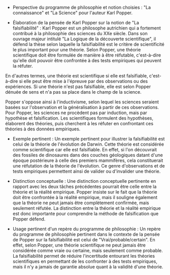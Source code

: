 - Perspective du programme de philosophie et notion choisies : "La connaissance" et "La Science" pour l'auteur Karl Popper.

- Élaboration de la pensée de Karl Popper sur la notion de "La falsifiabilité" :
Karl Popper est un philosophe autrichien qui a fortement contribué à la philosophie des sciences du XXe siècle. Dans son ouvrage majeur intitulé "La Logique de la découverte scientifique", il défend la thèse selon laquelle la falsifiabilité est le critère de scientificité le plus important pour une théorie. Selon Popper, une théorie scientifique doit être formulée de manière à être réfutable, c'est-à-dire qu'elle doit pouvoir être confrontée à des tests empiriques qui peuvent la réfuter.

En d'autres termes, une théorie est scientifique si elle est falsifiable, c'est-à-dire si elle peut être mise à l'épreuve par des observations ou des expériences. Si une théorie n'est pas falsifiable, elle est selon Popper dénuée de sens et n'a pas sa place dans le champ de la science.

Popper s'oppose ainsi à l'inductivisme, selon lequel les sciences seraient basées sur l'observation et la généralisation à partir de ces observations. Pour Popper, les sciences ne procèdent pas par induction, mais par hypothèse et falsification. Les scientifiques formulent des hypothèses, élaborent des théories, puis cherchent à les réfuter en confrontant ces théories à des données empiriques.

- Exemple pertinent :
Un exemple pertinent pour illustrer la falsifiabilité est celui de la théorie de l'évolution de Darwin. Cette théorie est considérée comme scientifique car elle est falsifiable. En effet, si l'on découvrait des fossiles de dinosaures dans des couches géologiques datant d'une époque postérieure à celle des premiers mammifères, cela constituerait une réfutation de la théorie de l'évolution. Ce genre d'observations et de tests empiriques permettent ainsi de valider ou d'invalider une théorie.

- Distinction conceptuelle :
Une distinction conceptuelle pertinente en rapport avec les deux tâches précédentes pourrait être celle entre la théorie et la réalité empirique. Popper insiste sur le fait que la théorie doit être confrontée à la réalité empirique, mais il souligne également que la théorie ne peut jamais être complètement confirmée, mais seulement réfutée. La distinction entre la théorie et la réalité empirique est donc importante pour comprendre la méthode de falsification que Popper défend.

- Usage pertinent d'un repère du programme de philosophie :
Un repère du programme de philosophie pertinent dans le contexte de la pensée de Popper sur la falsifiabilité est celui de "Vrai/probable/certain". En effet, selon Popper, une théorie scientifique ne peut jamais être considérée comme vraie ou certaine, mais seulement comme probable. La falsifiabilité permet de réduire l'incertitude entourant les théories scientifiques en permettant de les confronter à des tests empiriques, mais il n'y a jamais de garantie absolue quant à la validité d'une théorie.
